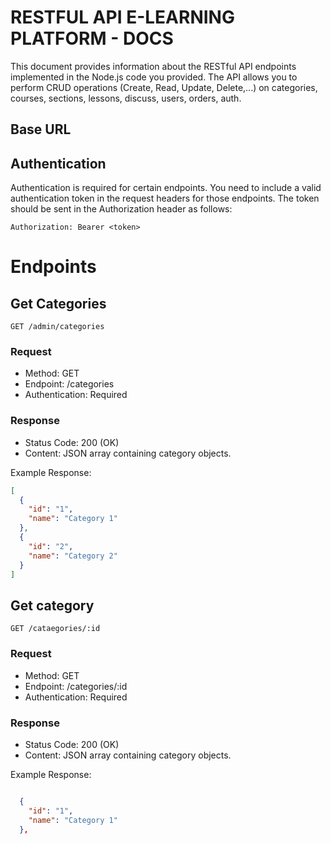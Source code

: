 # RESTFUL API E-LEARNING PLATFORM - DOCS
This document provides information about the RESTful API endpoints implemented in the Node.js code you provided. The API allows you to perform CRUD operations (Create, Read, Update, Delete,...) on categories, courses, sections, lessons, discuss, users, orders, auth.
## Base URL


## Authentication
Authentication is required for certain endpoints. You need to include a valid authentication token in the request headers for those endpoints. The token should be sent in the Authorization header as follows:

`Authorization: Bearer <token>`

# Endpoints
## Get Categories

`GET /admin/categories`
### Request
+ Method: GET
+ Endpoint: /categories
+ Authentication: Required

### Response
+ Status Code: 200 (OK)
+ Content: JSON array containing category objects.

Example Response:
```json
[
  {
    "id": "1",
    "name": "Category 1"
  },
  {
    "id": "2",
    "name": "Category 2"
  }
]

```

## Get category
`GET /cataegories/:id`

### Request
+ Method: GET
+ Endpoint: /categories/:id
+ Authentication: Required

### Response
+ Status Code: 200 (OK)
+ Content: JSON array containing category objects.

Example Response:

```json

  {
    "id": "1",
    "name": "Category 1"
  },


